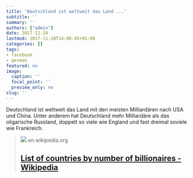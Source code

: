 ```yaml
---
title: 'Deutschland ist weltweit das Land ...'
subtitle: ''
summary: ''
authors: ["admin"]
date: 2017-11-28
lastmod: 2017-11-28T14:00:45+01:00
categories: []
tags:
- facebook
- german
featured: no
image:
  caption: ''
  focal_point: ''
  preview_only: no
slug: ''
---
```

Deutschland ist weltweit das Land mit den meisten Milliardären nach USA und China. Unter anderem hat Deutschland mehr Milliardäre als das oligarische Russland, doppelt so viele wie England und fast dreimal soviele wie Frankreich.
> [![](https://upload.wikimedia.org/wikipedia/commons/thumb/4/43/Global_billionaires.png/1200px-Global_billionaires.png)](https://en.wikipedia.org/wiki/List_of_countries_by_the_number_of_billionaires)
> en.wikipedia.org
> ## [List of countries by number of billionaires - Wikipedia](https://en.wikipedia.org/wiki/List_of_countries_by_the_number_of_billionaires)
>
>



